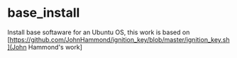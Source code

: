 # base_install
Install base softaware for an Ubuntu OS, this work is based on [https://github.com/JohnHammond/ignition_key/blob/master/ignition_key.sh](John Hammond's work]
